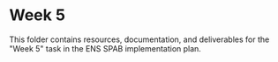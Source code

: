 # Week 5

This folder contains resources, documentation, and deliverables for the "Week 5" task in the ENS SPAB implementation plan.
